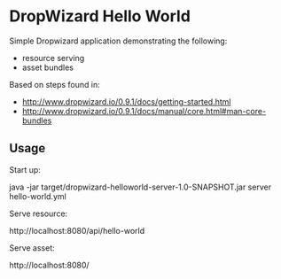 # DropWizard Hello World

Simple Dropwizard application demonstrating the following:

* resource serving
* asset bundles

Based on steps found in:
* http://www.dropwizard.io/0.9.1/docs/getting-started.html
* http://www.dropwizard.io/0.9.1/docs/manual/core.html#man-core-bundles

## Usage

Start up:

java -jar target/dropwizard-helloworld-server-1.0-SNAPSHOT.jar server hello-world.yml


Serve resource:

http://localhost:8080/api/hello-world

Serve asset:

http://localhost:8080/

